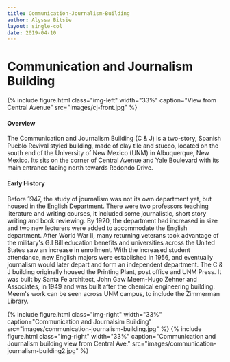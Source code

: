 ```yaml
---
title: Communication-Journalism-Building
author: Alyssa Bitsie
layout: single-col
date: 2019-04-10
---
```



# Communication and Journalism Building

{% include figure.html class="img-left" width="33%" caption="View from Central Avenue" src="images/cj-front.jpg" %}


#### Overview
The Communication and Journalism Building (C & J) is a two-story, Spanish Pueblo Revival styled building, made of clay tile and stucco, located on the south end of the University of New Mexico (UNM) in Albuquerque, New Mexico. Its sits on the corner of Central Avenue and Yale Boulevard with its main entrance facing north towards Redondo Drive.



#### Early History
Before 1947, the study of journalism was not its own department yet, but housed in the English Department. There were two professors teaching literature and writing courses, it included some journalistic, short story writing and book reviewing. By 1920, the department had increased in size and two new lecturers were added to accommodate the English department. After World War II, many returning veterans took advantage of the military's G.I Bill education benefits and universities across the United States saw an increase in enrollment. With the increased student attendance, new English majors were established in 1956, and eventually journalism would later depart and form an independent department. The C & J building originally housed the Printing Plant, post office and UNM Press. It was built by Santa Fe architect, John Gaw Meem-Hugo Zehner and Associates, in 1949 and was built after the chemical engineering building. Meem's work can be seen across UNM campus, to include the Zimmerman Library. 

{% include figure.html class="img-right" width="33%" caption="Communication and Journalsim Building" src="images/communication-journalism-building.jpg" %}
{% include figure.html class="img-right" width="33%" caption="Communication and Journalism building view from Central Ave." src="images/communication-journalism-building2.jpg" %}
